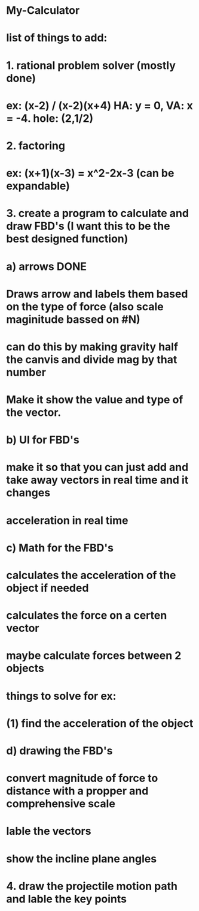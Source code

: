 # My-Calculator
#    list of things to add:
#        1. rational problem solver (mostly done)
#            ex: (x-2) / (x-2)(x+4) HA: y = 0, VA: x = -4. hole: (2,1/2)
#        2. factoring 
#            ex: (x+1)(x-3) = x^2-2x-3 (can be expandable)
#        3. create a program to calculate and draw FBD's (I want this to be the best designed function)
#            a) arrows DONE
#               Draws arrow and labels them based on the type of force (also scale maginitude bassed on #N)
#                   can do this by making gravity half the canvis and divide mag by that number 
#               Make it show the value and type of the vector. 
#            b) UI for FBD's 
#               make it so that you can just add and take away vectors in real time and it changes        
#               acceleration in real time 
#            c) Math for the FBD's 
#                calculates the acceleration of the object if needed
#                calculates the force on a certen vector 
#                maybe calculate forces between 2 objects
#                things to solve for ex:
#                   (1) find the acceleration of the object 
#            d) drawing the FBD's 
#                   convert magnitude of force to distance with a propper and comprehensive scale
#                   lable the vectors
#                   show the incline plane angles 
#        4. draw the projectile motion path and lable the key points                       
#               
#
#
#
#
#
